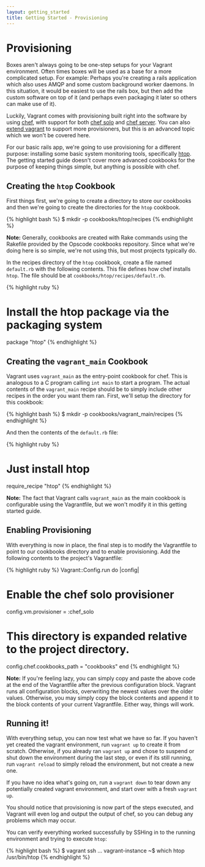 ```yaml
---
layout: getting_started
title: Getting Started - Provisioning
---
```

# Provisioning

Boxes aren't always going to be one-step setups for your Vagrant environment.
Often times boxes will be used as a base for a more complicated setup. For
example: Perhaps you're creating a rails application which also uses AMQP and
some custom background worker daemons. In this situation, it would be easiest
to use the rails box, but then add the custom software on top of it (and
perhaps even packaging it later so others can make use of it).

Luckily, Vagrant comes with provisioning built right into the software by
using [chef](http://www.opscode.com/chef), with support for both [chef solo](http://wiki.opscode.com/display/chef/Chef+Solo)
and [chef server](http://wiki.opscode.com/display/chef/Chef+Server). You can
also [extend vagrant](/docs/provisioners/others.html) to support more provisioners, but this is an advanced topic
which we won't be covered here.

For our basic rails app, we're going to use provisioning for a different
purpose: installing some basic system monitoring tools, specifically [htop](http://htop.sourceforge.net/).
The getting started guide doesn't cover more advanced cookbooks for the purpose of keeping things
simple, but anything is possible with chef.

## Creating the `htop` Cookbook

First things first, we're going to create a directory to store our cookbooks
and then we're going to create the directories for the `htop` cookbook.

{% highlight bash %}
$ mkdir -p cookbooks/htop/recipes
{% endhighlight %}

**Note:** Generally, cookbooks are created with Rake commands using the Rakefile
provided by the Opscode cookbooks repository. Since what we're doing here is so
simple, we're not using this, but most projects typically do.

In the recipes directory of the `htop` cookbook, create a file named `default.rb`
with the following contents. This file defines how chef installs `htop`. The file
should be at `cookbooks/htop/recipes/default.rb`.

{% highlight ruby %}
# Install the htop package via the packaging system
package "htop"
{% endhighlight %}

## Creating the `vagrant_main` Cookbook

Vagrant uses `vagrant_main` as the entry-point cookbook for chef. This is
analogous to a C program calling `int main` to start a program. The actual
contents of the `vagrant_main` recipe should be to simply include other recipes
in the order you want them ran. First, we'll setup the directory for this cookbook:

{% highlight bash %}
$ mkdir -p cookbooks/vagrant_main/recipes
{% endhighlight %}

And then the contents of the `default.rb` file:

{% highlight ruby %}
# Just install htop
require_recipe "htop"
{% endhighlight %}

**Note:** The fact that Vagrant calls `vagrant_main` as the main cookbook is
configurable using the Vagrantfile, but we won't modify it in this getting
started guide.

## Enabling Provisioning

With everything is now in place, the final step is to modify the Vagrantfile
to point to our cookbooks directory and to enable provisioning. Add the
following contents to the project's Vagrantfile:

{% highlight ruby %}
Vagrant::Config.run do |config|
  # Enable the chef solo provisioner
  config.vm.provisioner = :chef_solo

  # This directory is expanded relative to the project directory.
  config.chef.cookbooks_path = "cookbooks"
end
{% endhighlight %}

**Note:** If you're feeling lazy, you can simply copy and paste the above code
at the end of the Vagrantfile after the previous configuration block. Vagrant
runs all configuration blocks, overwriting the newest values over the older
values. Otherwise, you may simply copy the block contents and append it to the
block contents of your current Vagrantfile. Either way, things will work.

## Running it!

With everything setup, you can now test what we have so far. If you haven't yet
created the vagrant environment, run `vagrant up` to create it from scratch.
Otherwise, if you already ran `vagrant up` and chose to suspend or shut down
the environment during the last step, or even if its still running,
run `vagrant reload` to simply reload the environment, but not
create a new one.

If you have no idea what's going on, run a `vagrant down` to
tear down any potentially created vagrant environment, and start over with
a fresh `vagrant up`.

You should notice that provisioning is now part of the steps executed, and
Vagrant will even log and output the output of chef, so you can debug any
problems which may occur.

You can verify everything worked successfully by SSHing in to the running
environment and trying to execute `htop`:

{% highlight bash %}
$ vagrant ssh
...
vagrant-instance ~$ which htop
/usr/bin/htop
{% endhighlight %}